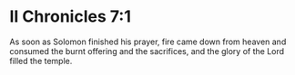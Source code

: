 # II Chronicles 7:1

As soon as Solomon finished his prayer, fire came down from heaven and consumed the burnt offering and the sacrifices, and the glory of the Lord filled the temple.
